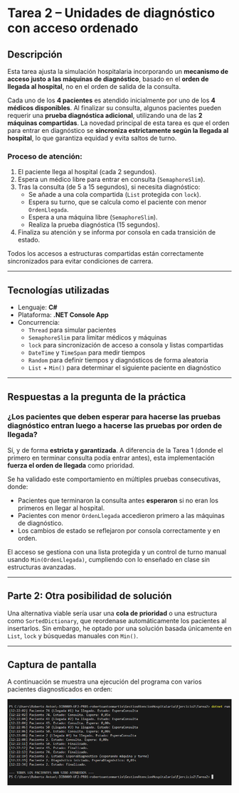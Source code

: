 # Tarea 2 – Unidades de diagnóstico con acceso ordenado

## Descripción

Esta tarea ajusta la simulación hospitalaria incorporando un **mecanismo de acceso justo a las máquinas de diagnóstico**, basado en el **orden de llegada al hospital**, no en el orden de salida de la consulta.

Cada uno de los **4 pacientes** es atendido inicialmente por uno de los **4 médicos disponibles**. Al finalizar su consulta, algunos pacientes pueden requerir una **prueba diagnóstica adicional**, utilizando una de las **2 máquinas compartidas**. La novedad principal de esta tarea es que el orden para entrar en diagnóstico se **sincroniza estrictamente según la llegada al hospital**, lo que garantiza equidad y evita saltos de turno.

### Proceso de atención:
1. El paciente llega al hospital (cada 2 segundos).
2. Espera un médico libre para entrar en consulta (`SemaphoreSlim`).
3. Tras la consulta (de 5 a 15 segundos), si necesita diagnóstico:
   - Se añade a una cola compartida (`List` protegida con `lock`).
   - Espera su turno, que se calcula como el paciente con menor `OrdenLlegada`.
   - Espera a una máquina libre (`SemaphoreSlim`).
   - Realiza la prueba diagnóstica (15 segundos).
4. Finaliza su atención y se informa por consola en cada transición de estado.

Todos los accesos a estructuras compartidas están correctamente sincronizados para evitar condiciones de carrera.

---

## Tecnologías utilizadas

- Lenguaje: **C#**
- Plataforma: **.NET Console App**
- Concurrencia:
  - `Thread` para simular pacientes
  - `SemaphoreSlim` para limitar médicos y máquinas
  - `lock` para sincronización de acceso a consola y listas compartidas
  - `DateTime` y `TimeSpan` para medir tiempos
  - `Random` para definir tiempos y diagnósticos de forma aleatoria
  - `List` + `Min()` para determinar el siguiente paciente en diagnóstico

---

## Respuestas a la pregunta de la práctica

### ¿Los pacientes que deben esperar para hacerse las pruebas diagnóstico entran luego a hacerse las pruebas por orden de llegada?

Sí, y de forma **estricta y garantizada**. A diferencia de la Tarea 1 (donde el primero en terminar consulta podía entrar antes), esta implementación **fuerza el orden de llegada** como prioridad.

Se ha validado este comportamiento en múltiples pruebas consecutivas, donde:
- Pacientes que terminaron la consulta antes **esperaron** si no eran los primeros en llegar al hospital.
- Pacientes con menor `OrdenLlegada` accedieron primero a las máquinas de diagnóstico.
- Los cambios de estado se reflejaron por consola correctamente y en orden.

El acceso se gestiona con una lista protegida y un control de turno manual usando `Min(OrdenLlegada)`, cumpliendo con lo enseñado en clase sin estructuras avanzadas.

---

## Parte 2: Otra posibilidad de solución

Una alternativa viable  sería usar una **cola de prioridad** o una estructura como `SortedDictionary`, que reordenase automáticamente los pacientes al insertarlos. Sin embargo, he optado por una solución basada únicamente en `List`, `lock` y búsquedas manuales con `Min()`.

---

## Captura de pantalla

A continuación se muestra una ejecución del programa con varios pacientes diagnosticados en orden:

![Ejecución en consola](../../Capturas/Tarea5.png)
